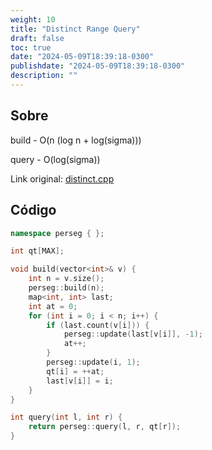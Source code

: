```yaml
---
weight: 10
title: "Distinct Range Query"
draft: false
toc: true
date: "2024-05-09T18:39:18-0300"
publishdate: "2024-05-09T18:39:18-0300"
description: ""
---
```


## Sobre
 build - O(n (log n + log(sigma)))

 query - O(log(sigma))



Link original: [distinct.cpp](https://github.com/brunomaletta/Biblioteca/tree/master/Codigo/Problemas/distinct.cpp)

## Código
```cpp
namespace perseg { };

int qt[MAX];

void build(vector<int>& v) {
	int n = v.size();
	perseg::build(n);
	map<int, int> last;
	int at = 0;
	for (int i = 0; i < n; i++) {
		if (last.count(v[i])) {
			perseg::update(last[v[i]], -1);
			at++;
		}
		perseg::update(i, 1);
		qt[i] = ++at;
		last[v[i]] = i;
	}
}

int query(int l, int r) {
	return perseg::query(l, r, qt[r]);
}
```
